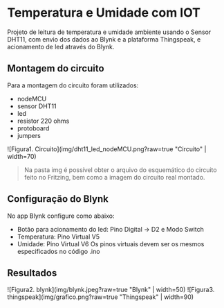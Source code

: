 # Temperatura e Umidade com IOT
Projeto de leitura de temperatura e umidade ambiente usando o Sensor DHT11, com envio dos dados ao Blynk e a plataforma Thingspeak, e acionamento de led através do Blynk.

## Montagem do circuito
Para a montagem do circuito foram utilizados:
  * nodeMCU 
  * sensor DHT11
  * led
  * resistor 220 ohms
  * protoboard
  * jumpers
  
![Figura1. Circuito](img/dht11_led_nodeMCU.png?raw=true "Circuito" | width=70)
 > Na pasta img é possível obter o arquivo do esquemático do circuito feito no Fritzing, bem como a imagem do circuito real montado.
 
## Configuração do Blynk
No app Blynk configure como abaixo:
   * Botão para acionamento do led: Pino Digital -> D2 e Modo Switch
   * Temperatura: Pino Virtual V5 
   * Umidade: Pino Virtual V6
Os pinos virtuais devem ser os mesmos especificados no código .ino

## Resultados
![Figura2. blynk](img/blynk.jpeg?raw=true "Blynk" | width=50)
![Figura3. thingspeak](img/grafico.png?raw=true "Thingspeak" | width=90)


